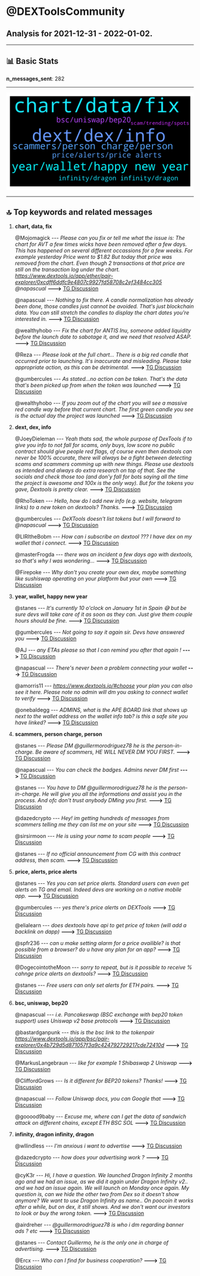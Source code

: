 # **@DEXToolsCommunity**
 ## Analysis for **2021-12-31** - **2022-01-02**.

---

## 📊 **Basic Stats**

**n_messages_sent**: 282

---
![wordcloud](DEXToolsCommunity_2Days_wordcloud.png)

---


## 🔝 **Top keywords and related messages**

1. **chart, data, fix**

    @Mojomagick --- *Please can you fix or tell me what the issue is:  The chart for AVT a few times wicks have been removed after a few days. This has happened on several different occassions for a few weeks.  For example yesterday  Price went to $1.82 But today that price was removed from the chart. Even though 2 transactions at that price are still on the transaction log under the chart.  https://www.dextools.io/app/ether/pair-explorer/0xcdff6ddfc9e4807c9927fd58708c2ef3484cc305  @napascual* **--->** [TG Discussion](https://t.me/DEXToolsCommunity/321028)

    @napascual --- *Nothing to fix there. A candle normalization has already been done, those candles just cannot be avoided. That's just blockchain data. You can still stretch the candles to display the chart dates you're interested in.* **--->** [TG Discussion](https://t.me/DEXToolsCommunity/320928)

    @wealthyhobo --- *Fix the chart for ANTIS Inu, someone added liquidity before the launch date to sabotage it, and we need that resolved ASAP.* **--->** [TG Discussion](https://t.me/DEXToolsCommunity/320916)

    @Reza --- *Please look at the full chart... There is a big red candle that occurred prior to launching. It's inaccurate and misleading. Please take appropriate action, as this can be detrimental.* **--->** [TG Discussion](https://t.me/DEXToolsCommunity/321044)

    @gumbercules --- *As stated...no action can be taken. That's the data that's been picked up from when the token was launched* **--->** [TG Discussion](https://t.me/DEXToolsCommunity/321045)

    @wealthyhobo --- *If you zoom out of the chart you will see a massive red candle way before that current chart. The first green candle you see is the actual day the project was launched* **--->** [TG Discussion](https://t.me/DEXToolsCommunity/320931)

2. **dext, dex, info**

    @JoeyDieleman --- *Yeah thats sad, the whole purpose of DexTools if to give you info to not fall for scams, only buys, low score no public contract should give people red flags, of course even then dextools can never be 100% accurate, there will always be a fight between detecting scams and scammers comming up with new things. Please use dextools as intended and always do extra research on top of that. See the socials and check those too (and don'y fall for bots saying all the time the project is awesome and 100x is the only way). But for the tokens you gave, Dextools is pretty clear.* **--->** [TG Discussion](https://t.me/DEXToolsCommunity/321274)

    @RhoToken --- *Hello, how do I add new info (e.g. website, telegram links) to a new token on dextools? Thanks.* **--->** [TG Discussion](https://t.me/DEXToolsCommunity/320856)

    @gumbercules --- *DeXTools doesn't list tokens but I will forward to @napascual* **--->** [TG Discussion](https://t.me/DEXToolsCommunity/321030)

    @LIRItheBobm --- *How can i subscribe on dextool ??? I have dex on my wallet that i connect.* **--->** [TG Discussion](https://t.me/DEXToolsCommunity/320496)

    @masterFrogda --- *there was an incident a few days ago with dextools, so that's why I was wondering...* **--->** [TG Discussion](https://t.me/DEXToolsCommunity/320606)

    @Firepoke --- *Why don't you create your own dex, maybe something like sushiswap operating on your platform but your own* **--->** [TG Discussion](https://t.me/DEXToolsCommunity/321177)

3. **year, wallet, happy new year**

    @stanes --- *It's currently 10 o'clock on January 1st in Spain 😅 but be sure devs will take care of it as soon as they can. Just give them couple hours should be fine.* **--->** [TG Discussion](https://t.me/DEXToolsCommunity/320799)

    @gumbercules --- *Not going to say it again sir. Devs have answered you* **--->** [TG Discussion](https://t.me/DEXToolsCommunity/321100)

    @AJ --- *any ETAs please so that I can remind you after that again !* **--->** [TG Discussion](https://t.me/DEXToolsCommunity/320797)

    @napascual --- *There's never been a problem connecting your wallet* **--->** [TG Discussion](https://t.me/DEXToolsCommunity/320603)

    @amorris11 --- *https://www.dextools.io/#choose your plan you can also see it here. Please note no admin will dm you asking to connect wallet to verify* **--->** [TG Discussion](https://t.me/DEXToolsCommunity/320749)

    @onebaldegg --- *ADMINS, what is the APE BOARD link that shows up next to the wallet address on the wallet info tab? is this a safe site you have linked?* **--->** [TG Discussion](https://t.me/DEXToolsCommunity/320517)

4. **scammers, person charge, person**

    @stanes --- *Please DM @guillermorodriguez78 he is the person-in-charge.  Be aware of scammers, HE WILL NEVER DM YOU FIRST.* **--->** [TG Discussion](https://t.me/DEXToolsCommunity/320548)

    @napascual --- *You can check the badges. Admins never DM first* **--->** [TG Discussion](https://t.me/DEXToolsCommunity/320270)

    @stanes --- *You have to DM @guillermorodriguez78 he is the person-in-charge. He will give you all the informations and assist you in the process. And ofc don't trust anybody DMing you first.* **--->** [TG Discussion](https://t.me/DEXToolsCommunity/321286)

    @dazedcrypto --- *Hey! im getting hundreds of messages from scammers telling me they can list me on your site* **--->** [TG Discussion](https://t.me/DEXToolsCommunity/321284)

    @sirsirmoon --- *He is using your name to scam people* **--->** [TG Discussion](https://t.me/DEXToolsCommunity/320100)

    @stanes --- *If no official announcement from CG with this contract address, then scam.* **--->** [TG Discussion](https://t.me/DEXToolsCommunity/320178)

5. **price, alerts, price alerts**

    @stanes --- *Yes you can set price alerts. Standard users can even get alerts on TG and email. Indeed devs are working on a native mobile app.* **--->** [TG Discussion](https://t.me/DEXToolsCommunity/321150)

    @gumbercules --- *yes there's price alerts on DEXTools* **--->** [TG Discussion](https://t.me/DEXToolsCommunity/321063)

    @elialearn --- *does dextools have api to get price of token (will add a backlink on dapp)* **--->** [TG Discussion](https://t.me/DEXToolsCommunity/320378)

    @spfr236 --- *can u make setting alarm for a price availible? is that possible from a browser? do u have any plan for an app?* **--->** [TG Discussion](https://t.me/DEXToolsCommunity/321148)

    @DogecointotheMoon --- *sorry to repeat, but is it possible to receive % cahnge price alerts on dextools?* **--->** [TG Discussion](https://t.me/DEXToolsCommunity/321060)

    @stanes --- *Free users can only set alerts for ETH pairs.* **--->** [TG Discussion](https://t.me/DEXToolsCommunity/321152)

6. **bsc, uniswap, bep20**

    @napascual --- *i.e. Pancakeswap (BSC exchange with bep20 token support) uses Uniswap v2 base protocols* **--->** [TG Discussion](https://t.me/DEXToolsCommunity/320478)

    @bastardganpunk --- *this is the bsc link to the tokenpair https://www.dextools.io/app/bsc/pair-explorer/0x4b729d5d871057f3a9c424792729217cde72410d* **--->** [TG Discussion](https://t.me/DEXToolsCommunity/320893)

    @MarkusLangebraun --- *like for example 1 Shibaswap 2 Uniswap* **--->** [TG Discussion](https://t.me/DEXToolsCommunity/321213)

    @CliffordGrows --- *Is it different for BEP20 tokens?  Thanks!* **--->** [TG Discussion](https://t.me/DEXToolsCommunity/320477)

    @napascual --- *Follow Uniswap docs, you can Google that* **--->** [TG Discussion](https://t.me/DEXToolsCommunity/320475)

    @gooood9baby --- *Excuse me, where can I get the data of sandwich attack on different chains, except ETH BSC SOL* **--->** [TG Discussion](https://t.me/DEXToolsCommunity/320211)

7. **infinity, dragon infinity, dragon**

    @wllindless --- *I'm anxious i want to advertise* **--->** [TG Discussion](https://t.me/DEXToolsCommunity/320554)

    @dazedcrypto --- *how does your advertising work ?* **--->** [TG Discussion](https://t.me/DEXToolsCommunity/321285)

    @cyK3r --- *Hi, I have a question. We launched Dragon Infinity 2 months ago and we had an issue, as we did it again under Dragon Infinity v2.. and we had an issue again. We will launch on Monday once again. My question is, can we hide the other two from Dex so it doesn't show anymore? We want to use Dragon Infinity as name.. On poocoin it works after a while, but on dex, it still shows. And we don't want our investors to look or buy the wrong token.* **--->** [TG Discussion](https://t.me/DEXToolsCommunity/320320)

    @airdreher --- *@guillermorodriguez78 is who i dm regarding banner ads ? etc* **--->** [TG Discussion](https://t.me/DEXToolsCommunity/320910)

    @stanes --- *Contact Guillermo, he is the only one in charge of advertising.* **--->** [TG Discussion](https://t.me/DEXToolsCommunity/320555)

    @Ercx --- *Who can I find for business cooperation?* **--->** [TG Discussion](https://t.me/DEXToolsCommunity/320341)

